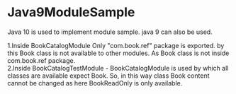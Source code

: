 # Java9ModuleSample

Java 10 is used to implement module sample. java 9 can also be used.
<br/>

1.Inside BookCatalogModule Only "com.book.ref" package is exported. by this Book class is not available to other modules. As Book class is not inside com.book.ref package.<br/>
2.Inside BookCatalogTestModule - BookCatalogModule is used by which all classes are available expect Book. So, in this way class Book content cannot be changed as here BookReadOnly is only available.<br/>
